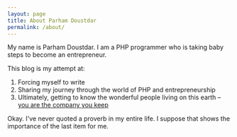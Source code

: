 ```yaml
---
layout: page
title: About Parham Doustdar
permalink: /about/
---
```


My name is Parham Doustdar. I am a PHP programmer who is taking baby steps to become an entrepreneur.

This blog is my attempt at:

1. Forcing myself to write
2. Sharing my journey through the world of PHP and entrepreneurship
3. Ultimately, getting to know the wonderful people living on this earth – [you are the company you keep](http://www.letgodbetrue.com/proverbs/commentaries/13_20.php)

Okay. I've never quoted a proverb in my entire life. I suppose that shows the importance of the last item for me.
